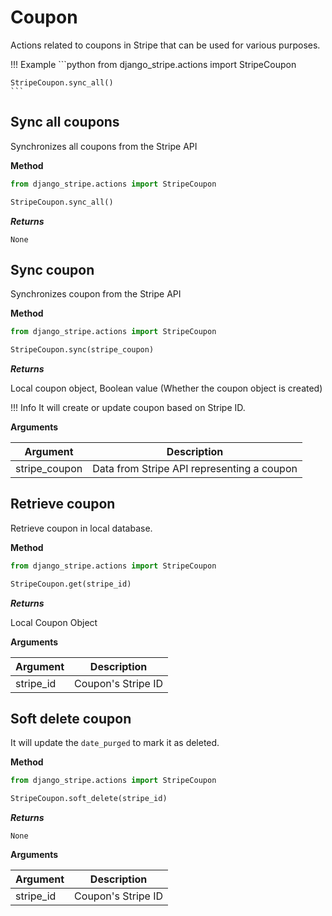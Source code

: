 # Coupon

Actions related to coupons in Stripe that can be used for various purposes.

!!! Example
    ```python
    from django_stripe.actions import StripeCoupon

    StripeCoupon.sync_all()
    ```

## Sync all coupons

Synchronizes all coupons from the Stripe API

**Method**

```python
from django_stripe.actions import StripeCoupon

StripeCoupon.sync_all()
```

***Returns***

`None`

## Sync coupon

Synchronizes coupon from the Stripe API

**Method**

```python
from django_stripe.actions import StripeCoupon

StripeCoupon.sync(stripe_coupon)
```

***Returns***

Local coupon object, Boolean value (Whether the coupon object is created)

!!! Info
    It will create or update coupon based on Stripe ID.

**Arguments**

| Argument      | Description                                |
| ------------- |--------------------------------------------|
| stripe_coupon | Data from Stripe API representing a coupon |


## Retrieve coupon

Retrieve coupon in local database.

**Method**

```python
from django_stripe.actions import StripeCoupon

StripeCoupon.get(stripe_id)
```

***Returns***

Local Coupon Object

**Arguments**

| Argument  | Description        |
| --------- |--------------------|
| stripe_id | Coupon's Stripe ID |


## Soft delete coupon

It will update the `date_purged` to mark it as deleted.

**Method**

```python
from django_stripe.actions import StripeCoupon

StripeCoupon.soft_delete(stripe_id)
```
***Returns***

`None`

**Arguments**

| Argument  | Description        |
| --------- |--------------------|
| stripe_id | Coupon's Stripe ID |
